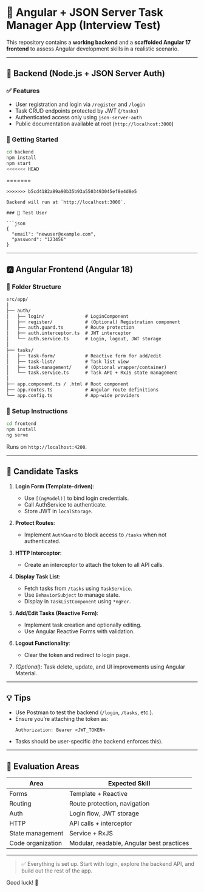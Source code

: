 
# 🧪 Angular + JSON Server Task Manager App (Interview Test)

This repository contains a **working backend** and a **scaffolded Angular 17 frontend** to assess Angular development skills in a realistic scenario.

---

## 🔧 Backend (Node.js + JSON Server Auth)

### ✅ Features
- User registration and login via `/register` and `/login`
- Task CRUD endpoints protected by JWT (`/tasks`)
- Authenticated access only using `json-server-auth`
- Public documentation available at root (`http://localhost:3000`)

### 🚀 Getting Started

```bash
cd backend
npm install
npm start
<<<<<<< HEAD
```   
=======
```
>>>>>>> b5cd4182a89a90b35b93a5503493045ef8e4d8e5

Backend will run at `http://localhost:3000`.

### 👤 Test User

```json
{
  "email": "newuser@example.com",
  "password": "123456"
}
```

---

## 🅰️ Angular Frontend (Angular 18)

### 📁 Folder Structure

```txt
src/app/
│
├── auth/
│   ├── login/               # LoginComponent
│   ├── register/            # (Optional) Registration component
│   ├── auth.guard.ts        # Route protection
│   ├── auth.interceptor.ts  # JWT interceptor
│   └── auth.service.ts      # Login, logout, JWT storage
│
├── tasks/
│   ├── task-form/           # Reactive form for add/edit
│   ├── task-list/           # Task list view
│   ├── task-management/     # (Optional wrapper/container)
│   └── task.service.ts      # Task API + RxJS state management
│
├── app.component.ts / .html # Root component
├── app.routes.ts            # Angular route definitions
└── app.config.ts            # App-wide providers
```

### 🔨 Setup Instructions

```bash
cd frontend
npm install
ng serve
```

Runs on `http://localhost:4200`.

---

## 🎯 Candidate Tasks

1. **Login Form (Template-driven)**:
   - Use `[(ngModel)]` to bind login credentials.
   - Call AuthService to authenticate.
   - Store JWT in `localStorage`.

2. **Protect Routes**:
   - Implement `AuthGuard` to block access to `/tasks` when not authenticated.

3. **HTTP Interceptor**:
   - Create an interceptor to attach the token to all API calls.

4. **Display Task List**:
   - Fetch tasks from `/tasks` using `TaskService`.
   - Use `BehaviorSubject` to manage state.
   - Display in `TaskListComponent` using `*ngFor`.

5. **Add/Edit Tasks (Reactive Form)**:
   - Implement task creation and optionally editing.
   - Use Angular Reactive Forms with validation.

6. **Logout Functionality**:
   - Clear the token and redirect to login page.

7. *(Optional)*: Task delete, update, and UI improvements using Angular Material.

---

## 💡 Tips

- Use Postman to test the backend (`/login`, `/tasks`, etc.).
- Ensure you’re attaching the token as:
  ```http
  Authorization: Bearer <JWT_TOKEN>
  ```
- Tasks should be user-specific (the backend enforces this).

---

## 🧠 Evaluation Areas

| Area              | Expected Skill |
|-------------------|----------------|
| Forms             | Template + Reactive |
| Routing           | Route protection, navigation |
| Auth              | Login flow, JWT storage |
| HTTP              | API calls + interceptor |
| State management  | Service + RxJS |
| Code organization | Modular, readable, Angular best practices |

---

> ✅ Everything is set up. Start with login, explore the backend API, and build out the rest of the app.

Good luck! 🚀
